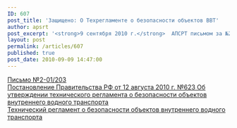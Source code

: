 ```yaml
---
ID: 607
post_title: 'Защищено: О Техрегламенте о безопасности объектов ВВТ'
author: apsrt
post_excerpt: '<strong>9 сентября 2010 г.</strong>  АПСРТ письмом за №2-01/203 обращено внимание организаций – членов ассоциации на вновь вводимые требования к предприятиям речного транспорта в связи с принятием Технического регламента о безопасности объектов внутреннего водного транспорта.'
layout: post
permalink: /articles/607
published: true
post_date: 2010-09-09 14:47:00
---
```

[<span style="text-decoration:underline;">Письмо №2-01/203</span>][1]  
[<span style="text-decoration:underline;"> Постановление Правительства РФ от 12 августа 2010 г. №623 Об утверждении технического регламента о безопасности объектов внутреннего водного транспорта </span>][2]  
[<span style="text-decoration:underline;"> Технический регламент о безопасности объектов внутреннего водного транспорта </span>][3]

 [1]: http://www.apsrt.ru/docs/rtu12.doc
 [2]: http://www.apsrt.ru/docs/uur32.doc
 [3]: http://www.apsrt.ru/docs/msa54.doc